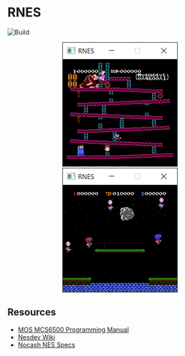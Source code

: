 # RNES
![Build](https://github.com/WisterToub/rnes/workflows/Rust/badge.svg)

<p align="center">
  <img src="screenshots/donkey-kong.png"/>
  <img src="screenshots/balloon-fight.png"/>
</p>

## Resources
- [MOS MCS6500 Programming Manual](http://users.telenet.be/kim1-6502/6502/proman.html)
- [Nesdev Wiki](http://wiki.nesdev.com/w/index.php/Nesdev_Wiki)
- [Nocash NES Specs](http://problemkaputt.de/everynes.htm)
